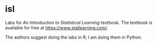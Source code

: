 # isl
Labs for *An Introduction to Statistical Learning* textbook. The textbook is available for free at https://www.statlearning.com/.

The authors suggest doing the labs in R; I am doing them in Python. 
